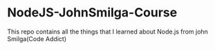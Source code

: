 # NodeJS-JohnSmilga-Course
This repo contains all the things that I learned about Node.js from john Smilga(Code Addict)
